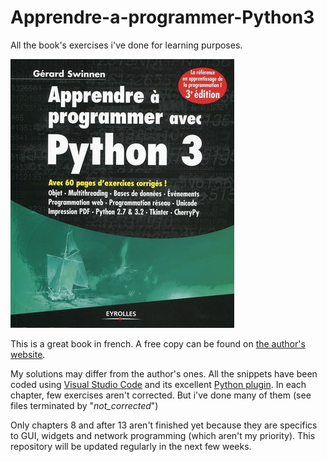 # Apprendre-a-programmer-Python3
All the book's exercises i've done for learning purposes.

![Master's degree](https://github.com/obrunet/Apprendre-a-programmer-Python3/blob/master/book_frontpage.jpg)

This is a great book in french. A free copy can be found on [the author's website](http://inforef.be/swi/download/apprendre_python3.pdf).

My solutions may differ from the author's ones. All the snippets have been coded using [Visual Studio Code](https://code.visualstudio.com) and its excellent [Python plugin](https://marketplace.visualstudio.com/items?itemName=ms-python.python).
In each chapter, few exercises aren't corrected. But i've done many of them (see files terminated by "_not_corrected_")

Only chapters 8 and after 13 aren't finished yet because they are specifics to GUI, widgets and network programming (which aren't my priority). This repository will be updated regularly in the next few weeks.

